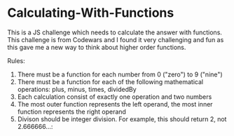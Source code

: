 # Calculating-With-Functions

This is a JS challenge which needs to calculate the answer with functions. This challenge is from Codewars and I found it very challenging and fun as this gave me a new way to think about higher order functions.

Rules:

1. There must be a function for each number from 0 ("zero") to 9 ("nine")
2. There must be a function for each of the following mathematical operations: plus, minus, times, dividedBy 
3. Each calculation consist of exactly one operation and two numbers
4. The most outer function represents the left operand, the most inner function represents the right operand
5. Divison should be integer division. For example, this should return 2, not 2.666666...:
